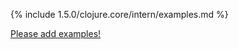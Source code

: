 {% include 1.5.0/clojure.core/intern/examples.md %}

[Please add examples!](https://github.com/arrdem/grimoire/edit/master/_includes/1.6.0/clojure.core/intern/examples.md)
